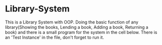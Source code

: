 # Library-System
This is a Library System with OOP. Doing the basic function of any library(Showing the books, Lending a book, Adding a book, Returning a book) and there is a small program for the system in the cell below. There is an 'Test Instance' in the file, don't forget to run it.

